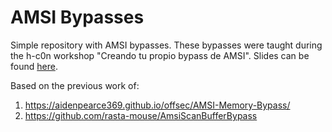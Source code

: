 # AMSI Bypasses
Simple repository with AMSI bypasses. These bypasses were taught during the h-c0n workshop "Creando tu propio bypass de AMSI". Slides can be found [here](https://github.com/MrSquid25/PPTs-CONs/blob/main/2023/h-c0n/h-c0n2023_Creando_tu_propio_bypass_de_AMSI.pdf).

Based on the previous work of:
1) https://aidenpearce369.github.io/offsec/AMSI-Memory-Bypass/
2) https://github.com/rasta-mouse/AmsiScanBufferBypass


